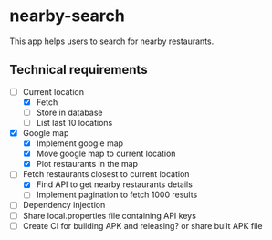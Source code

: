# nearby-search

This app helps users to search for nearby restaurants.


## Technical requirements
- [ ] Current location
  - [x] Fetch
  - [ ] Store in database
  - [ ] List last 10 locations
- [x] Google map
  - [x] Implement google map
  - [x] Move google map to current location
  - [x] Plot restaurants in the map
- [ ] Fetch restaurants closest to current location
  - [x] Find API to get nearby restaurants details
  - [ ] Implement pagination to fetch 1000 results
- [ ] Dependency injection
- [ ] Share local.properties file containing API keys
- [ ] Create CI for building APK and releasing? or share built APK file
